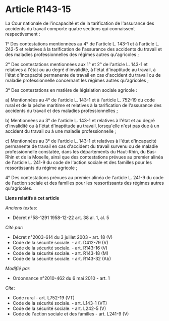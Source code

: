 # Article R143-15

La Cour nationale de l'incapacité et de la tarification de l'assurance des accidents du travail comporte quatre sections qui
connaissent respectivement : 

1° Des contestations mentionnées au 4° de l'article L. 143-1 et à l'article L. 242-5 et relatives à la tarification de
l'assurance des accidents du travail et des maladies professionnelles des régimes autres qu'agricoles ; 

2° Des contestations mentionnées aux 1° et 2° de l'article L. 143-1 et relatives à l'état ou au degré d'invalidité, à l'état
d'inaptitude au travail, à l'état d'incapacité permanente de travail en cas d'accident du travail ou de maladie
professionnelle concernant les régimes autres qu'agricoles ; 

3° Des contestations en matière de législation sociale agricole : 

a) Mentionnées au 4° de l'article L. 143-1 et à l'article L. 752-19 du code rural et de la pêche maritime et relatives à la
tarification de l'assurance des accidents du travail et des maladies professionnelles ; 

b) Mentionnées au 3° de l'article L. 143-1 et relatives à l'état et au degré d'invalidité ou à l'état d'inaptitude au
travail, lorsqu'elle n'est pas due à un accident du travail ou à une maladie professionnelle ; 

c) Mentionnées au 3° de l'article L. 143-1 et relatives à l'état d'incapacité permanente de travail en cas d'accident du
travail survenu ou de maladie professionnelle constatée, dans les départements du Haut-Rhin, du Bas-Rhin et de la Moselle,
ainsi que des contestations prévues au premier alinéa de l'article L. 241-9 du code de l'action sociale et des familles pour
les ressortissants du régime agricole ; 

4° Des contestations prévues au premier alinéa de l'article L. 241-9 du code de l'action sociale et des familles pour les
ressortissants des régimes autres qu'agricoles.

**Liens relatifs à cet article**

_Anciens textes_:

  - Décret n°58-1291 1958-12-22 art. 38 al. 1, al. 5

_Cité par_:

  - Décret n°2003-614 du 3 juillet 2003 - art. 18 (V)
  - Code de la sécurité sociale. - art. D412-79 (V)
  - Code de la sécurité sociale. - art. R143-16 (V)
  - Code de la sécurité sociale. - art. R143-18 (M)
  - Code de la sécurité sociale. - art. R143-32 (Ab)

_Modifié par_:

  - Ordonnance n°2010-462 du 6 mai 2010 - art. 1

_Cite_:

  - Code rural - art. L752-19 (VT)
  - Code de la sécurité sociale. - art. L143-1 (VT)
  - Code de la sécurité sociale. - art. L242-5 (V)
  - Code de l'action sociale et des familles - art. L241-9 (V)
